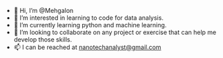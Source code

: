 - 👋 Hi, I’m @Mehgalon
- 👀 I’m interested in learning to code for data analysis.
- 🌱 I’m currently learning python and machine learning.
- 💞️ I’m looking to collaborate on any project or exercise that can help me develop those skills.
- 📫 I can be reached at nanotechanalyst@gmail.com
